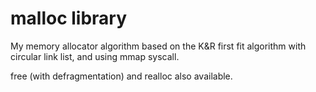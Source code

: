 # malloc library

My memory allocator algorithm based on the K&R first fit algorithm with circular link list, and using mmap syscall.  
  
free (with defragmentation) and realloc also available.

